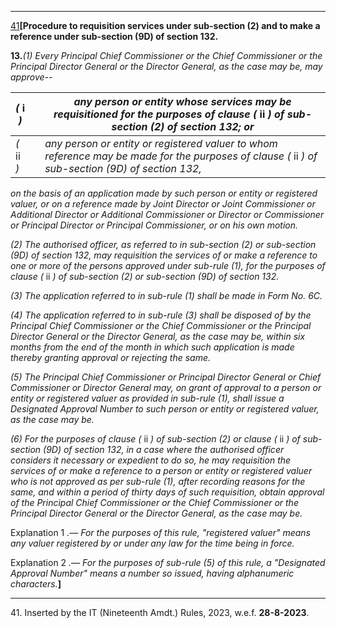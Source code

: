 ****

[41](javascript:ShowFootnote\('fn341'\);)**[Procedure to requisition services under sub-section (2) and to make a reference under sub-section (9D) of section 132.**

**13.**_(1) Every Principal Chief Commissioner or the Chief Commissioner or the Principal Director General or the Director General, as the case may be, may approve--_

_(_ i _)_|  |  _any person or entity whose services may be requisitioned for the purposes of clause (_ ii _) of sub-section (2) of section 132; or_  
---|---|---  
 _(_ ii _)_|  |  _any person or entity or registered valuer to whom reference may be made for the purposes of clause (_ ii _) of sub-section (9D) of section 132,_  
  
_on the basis of an application made by such person or entity or registered valuer, or on a reference made by Joint Director or Joint Commissioner or Additional Director or Additional Commissioner or Director or Commissioner or Principal Director or Principal Commissioner, or on his own motion._

_(2) The authorised officer, as referred to in sub-section (2) or sub-section (9D) of section 132, may requisition the services of or make a reference to one or more of the persons approved under sub-rule (1), for the purposes of clause (_ ii _) of sub-section (2) or sub-section (9D) of section 132._

_(3) The application referred to in sub-rule (1) shall be made in Form No. 6C._

_(4) The application referred to in sub-rule (3) shall be disposed of by the Principal Chief Commissioner or the Chief Commissioner or the Principal Director General or the Director General, as the case may be, within six months from the end of the month in which such application is made thereby granting approval or rejecting the same._

_(5) The Principal Chief Commissioner or Principal Director General or Chief Commissioner or Director General may, on grant of approval to a person or entity or registered valuer as provided in sub-rule (1), shall issue a Designated Approval Number to such person or entity or registered valuer, as the case may be._

_(6) For the purposes of clause (_ ii _) of sub-section (2) or clause (_ ii _) of sub-section (9D) of section 132, in a case where the authorised officer considers it necessary or expedient to do so, he may requisition the services of or make a reference to a person or entity or registered valuer who is not approved as per sub-rule (1), after recording reasons for the same, and within a period of thirty days of such requisition, obtain approval of the Principal Chief Commissioner or the Chief Commissioner or the Principal Director General or the Director General, as the case may be._

Explanation 1 _.— For the purposes of this rule, "registered valuer" means any valuer registered by or under any law for the time being in force._

Explanation 2 _.— For the purposes of sub-rule (5) of this rule, a "Designated Approval Number" means a number so issued, having alphanumeric characters._**]**

* * *

41\. Inserted by the IT (Nineteenth Amdt.) Rules, 2023, w.e.f. **28-8-2023**.